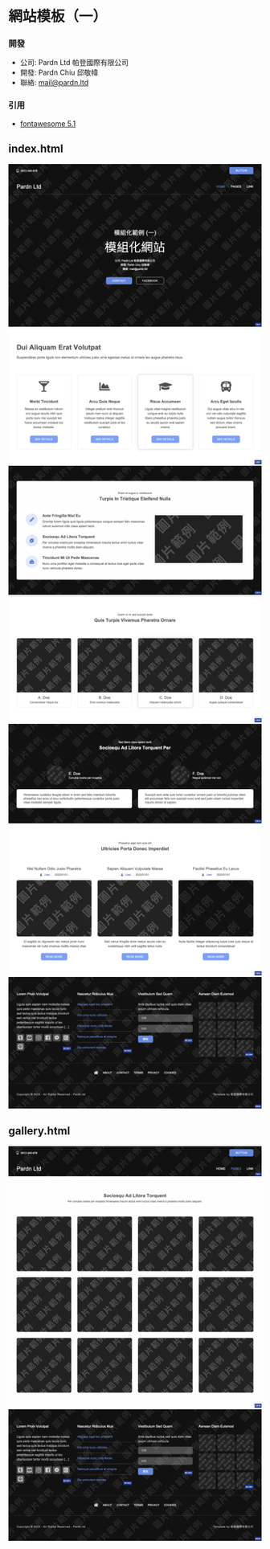 # 網站模板（一）

### 開發

- 公司: Pardn Ltd 帕登國際有限公司
- 開發: Pardn Chiu 邱敬幃
- 聯絡: mail@pardn.ltd

### 引用

- [fontawesome 5.1](https://fontawesome.com)

## index.html

![T001](./image/T001.png)
![C001](./image/C001.png)
![C013](./image/C013.png)
![C002](./image/C002.png)
![C014](./image/C014.png)
![C003](./image/C003.png)
![B002](./image/B002.png)

## gallery.html

![T001%20collapse](./image/T001%20collapse.png)
![C018](./image/C018.png)
![B002](./image/B002.png)

